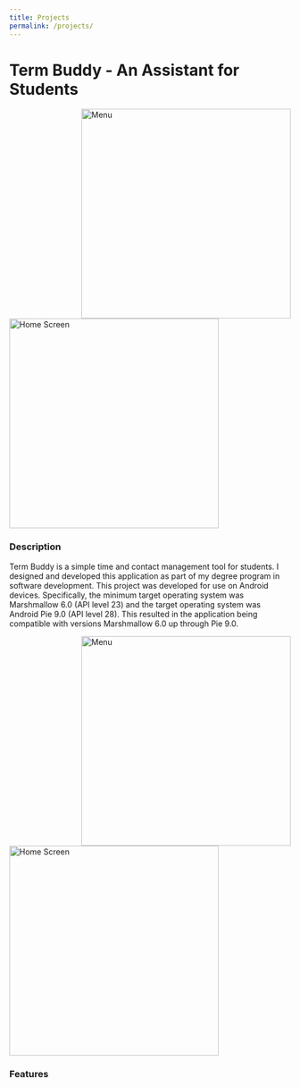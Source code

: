 ```yaml
---
title: Projects
permalink: /projects/
---
```

<html>
<body>
<h1>Term Buddy - An Assistant for Students</h1>
  <img src="https://claycarr.github.io/portfolio_cc/assets/termbuddy2.png" alt="Menu" width="375px" align="right"/>
  <img src="https://claycarr.github.io/portfolio_cc/assets/termbuddy1.png" alt="Home Screen" width="375px" alight="left"/>
  <h3>Description</h3>
<p>Term Buddy is a simple time and contact management tool for students. I designed and developed this application as part of my degree program in software development. This project was developed for use on Android devices. Specifically, the minimum target operating system was Marshmallow 6.0 (API level 23) and the target operating system was Android Pie 9.0 (API level 28). This resulted in the application being compatible with versions Marshmallow 6.0 up through Pie 9.0. </p>
  <img src="https://claycarr.github.io/portfolio_cc/assets/termbuddy4.png" alt="Menu" width="375px" align="right"/>
  <img src="https://claycarr.github.io/portfolio_cc/assets/termbuddy3.png" alt="Home Screen" width="375px" alight="left"/>
  <h3>Features</h3>
  <p>
</body>
</html>

